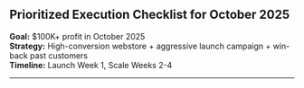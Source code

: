 ## Prioritized Execution Checklist for October 2025

**Goal:** $100K+ profit in October 2025  
**Strategy:** High-conversion webstore + aggressive launch campaign + win-back past customers  
**Timeline:** Launch Week 1, Scale Weeks 2-4

---
